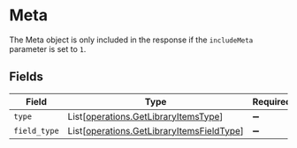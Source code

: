 # Meta

The Meta object is only included in the response if the `includeMeta` parameter is set to `1`.



## Fields

| Field                                                                                            | Type                                                                                             | Required                                                                                         | Description                                                                                      |
| ------------------------------------------------------------------------------------------------ | ------------------------------------------------------------------------------------------------ | ------------------------------------------------------------------------------------------------ | ------------------------------------------------------------------------------------------------ |
| `type`                                                                                           | List[[operations.GetLibraryItemsType](../../models/operations/getlibraryitemstype.md)]           | :heavy_minus_sign:                                                                               | N/A                                                                                              |
| `field_type`                                                                                     | List[[operations.GetLibraryItemsFieldType](../../models/operations/getlibraryitemsfieldtype.md)] | :heavy_minus_sign:                                                                               | N/A                                                                                              |